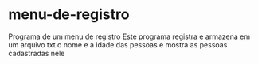 # menu-de-registro
Programa de um menu de registro
Este programa registra e armazena em um arquivo txt o nome e a idade das pessoas e mostra as pessoas cadastradas nele
